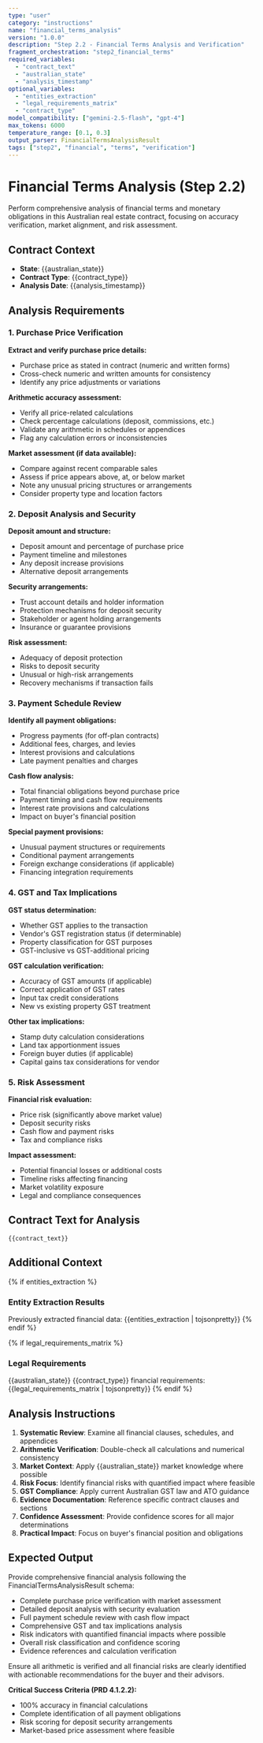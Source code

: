 ```yaml
---
type: "user"
category: "instructions"
name: "financial_terms_analysis"
version: "1.0.0"
description: "Step 2.2 - Financial Terms Analysis and Verification"
fragment_orchestration: "step2_financial_terms"
required_variables:
  - "contract_text"
  - "australian_state"
  - "analysis_timestamp"
optional_variables:
  - "entities_extraction"
  - "legal_requirements_matrix"
  - "contract_type"
model_compatibility: ["gemini-2.5-flash", "gpt-4"]
max_tokens: 6000
temperature_range: [0.1, 0.3]
output_parser: FinancialTermsAnalysisResult
tags: ["step2", "financial", "terms", "verification"]
---
```


# Financial Terms Analysis (Step 2.2)

Perform comprehensive analysis of financial terms and monetary obligations in this Australian real estate contract, focusing on accuracy verification, market alignment, and risk assessment.

## Contract Context
- **State**: {{australian_state}}
- **Contract Type**: {{contract_type}}
- **Analysis Date**: {{analysis_timestamp}}

## Analysis Requirements

### 1. Purchase Price Verification

**Extract and verify purchase price details:**
- Purchase price as stated in contract (numeric and written forms)
- Cross-check numeric and written amounts for consistency
- Identify any price adjustments or variations

**Arithmetic accuracy assessment:**
- Verify all price-related calculations
- Check percentage calculations (deposit, commissions, etc.)
- Validate any arithmetic in schedules or appendices
- Flag any calculation errors or inconsistencies

**Market assessment (if data available):**
- Compare against recent comparable sales
- Assess if price appears above, at, or below market
- Note any unusual pricing structures or arrangements
- Consider property type and location factors

### 2. Deposit Analysis and Security

**Deposit amount and structure:**
- Deposit amount and percentage of purchase price
- Payment timeline and milestones
- Any deposit increase provisions
- Alternative deposit arrangements

**Security arrangements:**
- Trust account details and holder information
- Protection mechanisms for deposit security
- Stakeholder or agent holding arrangements
- Insurance or guarantee provisions

**Risk assessment:**
- Adequacy of deposit protection
- Risks to deposit security
- Unusual or high-risk arrangements
- Recovery mechanisms if transaction fails

### 3. Payment Schedule Review

**Identify all payment obligations:**
- Progress payments (for off-plan contracts)
- Additional fees, charges, and levies
- Interest provisions and calculations
- Late payment penalties and charges

**Cash flow analysis:**
- Total financial obligations beyond purchase price
- Payment timing and cash flow requirements
- Interest rate provisions and calculations
- Impact on buyer's financial position

**Special payment provisions:**
- Unusual payment structures or requirements
- Conditional payment arrangements
- Foreign exchange considerations (if applicable)
- Financing integration requirements

### 4. GST and Tax Implications

**GST status determination:**
- Whether GST applies to the transaction
- Vendor's GST registration status (if determinable)
- Property classification for GST purposes
- GST-inclusive vs GST-additional pricing

**GST calculation verification:**
- Accuracy of GST amounts (if applicable)
- Correct application of GST rates
- Input tax credit considerations
- New vs existing property GST treatment

**Other tax implications:**
- Stamp duty calculation considerations
- Land tax apportionment issues
- Foreign buyer duties (if applicable)
- Capital gains tax considerations for vendor

### 5. Risk Assessment

**Financial risk evaluation:**
- Price risk (significantly above market value)
- Deposit security risks
- Cash flow and payment risks
- Tax and compliance risks

**Impact assessment:**
- Potential financial losses or additional costs
- Timeline risks affecting financing
- Market volatility exposure
- Legal and compliance consequences

## Contract Text for Analysis

```
{{contract_text}}
```

## Additional Context

{% if entities_extraction %}
### Entity Extraction Results
Previously extracted financial data:
{{entities_extraction | tojsonpretty}}
{% endif %}

{% if legal_requirements_matrix %}
### Legal Requirements
{{australian_state}} {{contract_type}} financial requirements:
{{legal_requirements_matrix | tojsonpretty}}
{% endif %}

## Analysis Instructions

1. **Systematic Review**: Examine all financial clauses, schedules, and appendices
2. **Arithmetic Verification**: Double-check all calculations and numerical consistency
3. **Market Context**: Apply {{australian_state}} market knowledge where possible
4. **Risk Focus**: Identify financial risks with quantified impact where feasible
5. **GST Compliance**: Apply current Australian GST law and ATO guidance
6. **Evidence Documentation**: Reference specific contract clauses and sections
7. **Confidence Assessment**: Provide confidence scores for all major determinations
8. **Practical Impact**: Focus on buyer's financial position and obligations

## Expected Output

Provide comprehensive financial analysis following the FinancialTermsAnalysisResult schema:

- Complete purchase price verification with market assessment
- Detailed deposit analysis with security evaluation
- Full payment schedule review with cash flow impact
- Comprehensive GST and tax implications analysis
- Risk indicators with quantified financial impacts where possible
- Overall risk classification and confidence scoring
- Evidence references and calculation verification

Ensure all arithmetic is verified and all financial risks are clearly identified with actionable recommendations for the buyer and their advisors.

**Critical Success Criteria (PRD 4.1.2.2):**
- 100% accuracy in financial calculations
- Complete identification of all payment obligations
- Risk scoring for deposit security arrangements
- Market-based price assessment where feasible
